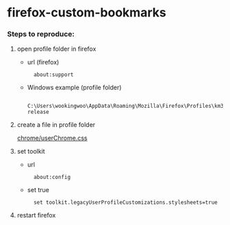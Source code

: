 # firefox-custom-bookmarks

### Steps to reproduce:

1. open profile folder in firefox 

	* url (firefox)

			about:support

	* Windows example (profile folder)

			C:\Users\wookingwoo\AppData\Roaming\Mozilla\Firefox\Profiles\km3tzs5e.default-release 

2. create a file in profile folder

	[chrome/userChrome.css](https://github.com/wookingwoo/firefox-custom-bookmarks/blob/main/userChrome.css)

3. set toolkit

	* url

			about:config

	* set true

			set toolkit.legacyUserProfileCustomizations.stylesheets=true

4. restart firefox
